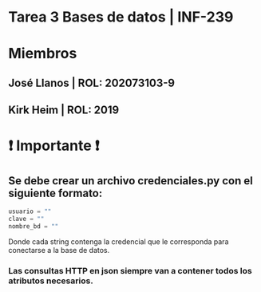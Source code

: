 # Tarea 3 Bases de datos | INF-239

# Miembros

## José Llanos | ROL: 202073103-9
## Kirk Heim | ROL: 2019


# ❗  Importante ❗
## Se debe crear un archivo credenciales.py con el siguiente formato:
```python
usuario = ""
clave = ""
nombre_bd = ""
```
Donde cada string contenga la credencial que le corresponda para conectarse a la base de datos.


### Las consultas HTTP en json siempre van a contener todos los atributos necesarios.